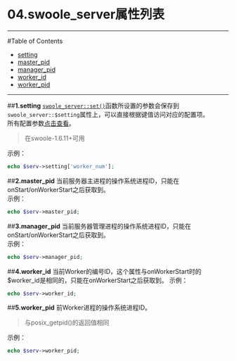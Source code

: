 # 04.swoole_server属性列表
---
#Table of Contents

- [setting](#1setting)
- [master_pid](#2master_pid)
- [manager_pid](#3manager_pid)
- [worker_id](#worker_id)
- [worker_pid](#worker_pid)

---

##**1.setting**
[`swoole_server::set()`](https://github.com/LinkedDestiny/swoole-doc/blob/master/doc/03.swoole_server%E5%87%BD%E6%95%B0%E5%88%97%E8%A1%A8.md#swoole_serverset)函数所设置的参数会保存到`swoole_server::$setting`属性上，可以直接根据键值访问对应的配置项。<br>
所有配置参数[点击查看](https://github.com/LinkedDestiny/swoole-doc/blob/master/doc/01.swoole_server%E9%85%8D%E7%BD%AE%E9%80%89%E9%A1%B9.md)。<br>

> 在swoole-1.6.11+可用

示例：<br>
```php
echo $serv->setting['worker_num'];
```

##**2.master_pid**
当前服务器主进程的操作系统进程ID，只能在onStart/onWorkerStart之后获取到。<br>
示例：<br>
```php
echo $serv->master_pid;
```

##**3.manager_pid**
当前服务器管理进程的操作系统进程ID，只能在onStart/onWorkerStart之后获取到。<br>
示例：<br>
```php
echo $serv->manager_pid;
```

##**4.worker_id**
当前Worker的编号ID，这个属性与onWorkerStart时的$worker_id是相同的，只能在onWorkerStart之后获取到。
示例：<br>
```php
echo $serv->worker_id;
```

##**5.worker_pid**
前Worker进程的操作系统进程ID。<br>

> 与posix_getpid()的返回值相同

示例：<br>
```php
echo $serv->worker_pid;
```
